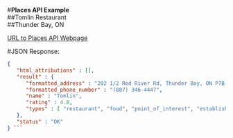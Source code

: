 #**Places API Example**  
##Tomlin Restaurant  
##Thunder Bay, ON  

[URL to Places API Webpage](https://maps.googleapis.com/maps/api/place/details/json?place_id=ChIJQzA8ojQiWU0RHkmt2X2f_P4&fields=name,formatted_address,type,rating,formatted_phone_number&key=AIzaSyBOUj57MCaYkCLM6j954ePfTXqgS5Td0ew)

#JSON Response:  
```json 
{
   "html_attributions" : [],
   "result" : {
      "formatted_address" : "202 1/2 Red River Rd, Thunder Bay, ON P7B 1A4, Canada",
      "formatted_phone_number" : "(807) 346-4447",
      "name" : "Tomlin",
      "rating" : 4.8,
      "types" : [ "restaurant", "food", "point_of_interest", "establishment" ]
   },
   "status" : "OK"
} ```
